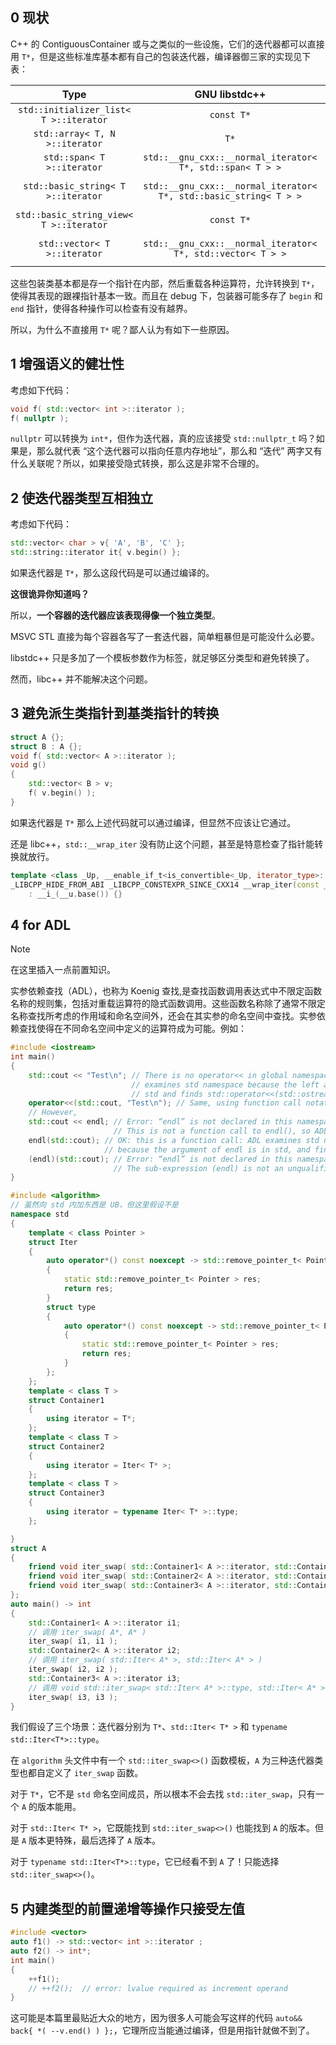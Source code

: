 ## 0 现状

C++ 的 ContiguousContainer 或与之类似的一些设施，它们的迭代器都可以直接用 `T*`，但是这些标准库基本都有自己的包装迭代器，编译器御三家的实现见下表：

|                  Type                   |                           GNU libstdc++                           |       LLVM libc++        |                                MSVC STL                                |
| :-------------------------------------: | :---------------------------------------------------------------: | :----------------------: | :--------------------------------------------------------------------: |
| `std::initializer_list< T >::iterator`  |                            `const T*`                             |        `const T*`        |                               `const T*`                               |
|     `std::array< T, N >::iterator`      |                               `T*`                                |           `T*`           |                     `std::_Array_iterator< T, N >`                     |
|       `std::span< T >::iterator`        |     `std::__gnu_cxx::__normal_iterator< T*, std::span< T > >`     | `std::__wrap_iter< T* >` |                       `std::_Span_iterator< T >`                       |
|   `std::basic_string< T >::iterator`    | `std::__gnu_cxx::__normal_iterator< T*, std::basic_string< T > >` | `std::__wrap_iter< T* >` | `std::_String_iterator< std::_String_val< std::_Simple_types< T > > >` |
| `std::basic_string_view< T >::iterator` |                            `const T*`                             |        `const T*`        |         `std::_String_view_iterator< std::char_traits< T > >`          |
|      `std::vector< T >::iterator`       |    `std::__gnu_cxx::__normal_iterator< T*, std::vector< T > >`    | `std::__wrap_iter< T* >` | `std::_Vector_iterator< std::_Vector_val< std::_Simple_types< T > > >` |

这些包装类基本都是存一个指针在内部，然后重载各种运算符，允许转换到 `T*`，使得其表现的跟裸指针基本一致。而且在 debug 下，包装器可能多存了 `begin` 和 `end` 指针，使得各种操作可以检查有没有越界。

所以，为什么不直接用 `T*` 呢？鄙人认为有如下一些原因。

## 1 增强语义的健壮性

考虑如下代码：

```cpp
void f( std::vector< int >::iterator );
f( nullptr );
```

`nullptr` 可以转换为 `int*`，但作为迭代器，真的应该接受 `std::nullptr_t` 吗？如果是，那么就代表 “这个迭代器可以指向任意内存地址”，那么和 “迭代” 两字又有什么关联呢？所以，如果接受隐式转换，那么这是非常不合理的。

## 2 使迭代器类型互相独立

考虑如下代码：

```cpp
std::vector< char > v{ 'A', 'B', 'C' };
std::string::iterator it{ v.begin() };
```

如果迭代器是 `T*`，那么这段代码是可以通过编译的。

**这很诡异你知道吗？**

所以，**一个容器的迭代器应该表现得像一个独立类型**。

MSVC STL 直接为每个容器各写了一套迭代器，简单粗暴但是可能没什么必要。

libstdc++ 只是多加了一个模板参数作为标签，就足够区分类型和避免转换了。

然而，libc++ 并不能解决这个问题。

## 3 避免派生类指针到基类指针的转换

```cpp
struct A {};
struct B : A {};
void f( std::vector< A >::iterator );
void g()
{
    std::vector< B > v;
    f( v.begin() );
}
```

如果迭代器是 `T*` 那么上述代码就可以通过编译，但显然不应该让它通过。

还是 libc++，`std::__wrap_iter` 没有防止这个问题，甚至是特意检查了指针能转换就放行。

```cpp
template <class _Up, __enable_if_t<is_convertible<_Up, iterator_type>::value, int> = 0>
_LIBCPP_HIDE_FROM_ABI _LIBCPP_CONSTEXPR_SINCE_CXX14 __wrap_iter(const __wrap_iter<_Up>& __u) _NOEXCEPT
    : __i_(__u.base()) {}
```

## 4 for ADL

> [!NOTE]
> 在这里插入一点前置知识。
> 
> 实参依赖查找（ADL），也称为 Koenig 查找,是查找函数调用表达式中不限定函数名称的规则集，包括对重载运算符的隐式函数调用。这些函数名称除了通常不限定名称查找所考虑的作用域和命名空间外，还会在其实参的命名空间中查找。实参依赖查找使得在不同命名空间中定义的运算符成为可能。例如：
> ```cpp
> #include <iostream> 
> int main()
> {
>     std::cout << "Test\n"; // There is no operator<< in global namespace, but ADL
>                            // examines std namespace because the left argument is in
>                            // std and finds std::operator<<(std::ostream&, const char*)
>     operator<<(std::cout, "Test\n"); // Same, using function call notation
>     // However,
>     std::cout << endl; // Error: “endl” is not declared in this namespace.
>                        // This is not a function call to endl(), so ADL does not apply
>     endl(std::cout); // OK: this is a function call: ADL examines std namespace
>                      // because the argument of endl is in std, and finds std::endl
>     (endl)(std::cout); // Error: “endl” is not declared in this namespace.
>                        // The sub-expression (endl) is not an unqualified-id
> }
> ```

```cpp
#include <algorithm>
// 虽然向 std 内加东西是 UB，但这里假设不是
namespace std
{
    template < class Pointer >
    struct Iter
    {
        auto operator*() const noexcept -> std::remove_pointer_t< Pointer >&
        {
            static std::remove_pointer_t< Pointer > res;
            return res;
        }
        struct type
        {
            auto operator*() const noexcept -> std::remove_pointer_t< Pointer >&
            {
                static std::remove_pointer_t< Pointer > res;
                return res;
            }
        };
    };
    template < class T >
    struct Container1
    {
        using iterator = T*;
    };
    template < class T >
    struct Container2
    {
        using iterator = Iter< T* >;
    };
    template < class T >
    struct Container3
    {
        using iterator = typename Iter< T* >::type;
    };

}
struct A
{
    friend void iter_swap( std::Container1< A >::iterator, std::Container1< A >::iterator );
    friend void iter_swap( std::Container2< A >::iterator, std::Container2< A >::iterator );
    friend void iter_swap( std::Container3< A >::iterator, std::Container3< A >::iterator );
};
auto main() -> int
{
    std::Container1< A >::iterator i1;
    // 调用 iter_swap( A*, A* )
    iter_swap( i1, i1 );
    std::Container2< A >::iterator i2;
    // 调用 iter_swap( std::Iter< A* >, std::Iter< A* > )
    iter_swap( i2, i2 );
    std::Container3< A >::iterator i3;
    // 调用 void std::iter_swap< std::Iter< A* >::type, std::Iter< A* >::type >( std::Iter< A* >::type, std::Iter< A* >::type )
    iter_swap( i3, i3 );
}
```

我们假设了三个场景：迭代器分别为 `T*`、`std::Iter< T* >` 和 `typename std::Iter<T*>::type`。

在 `algorithm` 头文件中有一个 `std::iter_swap<>()` 函数模板，`A` 为三种迭代器类型也都自定义了 `iter_swap` 函数。

对于 `T*`，它不是 `std` 命名空间成员，所以根本不会去找 `std::iter_swap`，只有一个 `A` 的版本能用。

对于 `std::Iter< T* >`，它既能找到 `std::iter_swap<>()` 也能找到 `A` 的版本。但是 `A` 版本更特殊，最后选择了 `A` 版本。

对于 `typename std::Iter<T*>::type`，它已经看不到 `A` 了！只能选择 `std::iter_swap<>()`。

## 5 内建类型的前置递增等操作只接受左值

```cpp
#include <vector>
auto f1() -> std::vector< int >::iterator ;
auto f2() -> int*;
int main()
{
    ++f1();
    // ++f2();  // error: lvalue required as increment operand
}
```

这可能是本篇里最贴近大众的地方，因为很多人可能会写这样的代码 `auto&& back{ *( --v.end() ) };`，它理所应当能通过编译，但是用指针就做不到了。